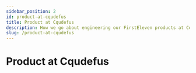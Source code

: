 ```yaml
---
sidebar_position: 2
id: product-at-cqudefus
title: Product at Cqudefus
description: How we go about engineering our FirstEleven products at Cqudefus
slug: /product-at-cqudefus
---
```


# Product at Cqudefus

